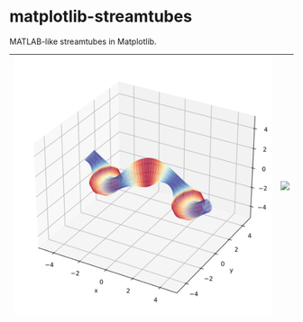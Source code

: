 # matplotlib-streamtubes
MATLAB-like streamtubes in Matplotlib.

![](https://github.com/artmenlope/matplotlib-streamtubes/blob/master/images/example_1.svg) |  ![](https://github.com/artmenlope/matplotlib-streamtubes/blob/master/images/example_2.svg)
| :-------------: | :-------------: |
